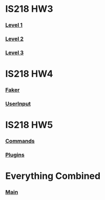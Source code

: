 # IS218 HW3

### [Level 1](https://github.com/Jhr-4/IS218_HW3/tree/main)
### [Level 2](https://github.com/Jhr-4/IS218_HW3/tree/Part2)
### [Level 3](https://github.com/Jhr-4/IS218_HW3/tree/Part3)

# IS218 HW4

### [Faker](https://github.com/Jhr-4/IS218_HW3/tree/faker)
### [UserInput](https://github.com/Jhr-4/IS218_HW3/tree/userInput)

# IS218 HW5
### [Commands](https://github.com/Jhr-4/IS218_HW3/tree/commands)
### [Plugins](https://github.com/Jhr-4/IS218_HW3/tree/plugins)

# Everything Combined
### [Main](https://github.com/Jhr-4/IS218_HW3/tree/main)